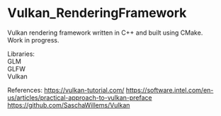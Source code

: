 # Vulkan_RenderingFramework  

Vulkan rendering framework written in C++ and built using CMake.  
Work in progress.  
  
Libraries:  
GLM  
GLFW  
Vulkan  
  
References:
https://vulkan-tutorial.com/
https://software.intel.com/en-us/articles/practical-approach-to-vulkan-preface
https://github.com/SaschaWillems/Vulkan
